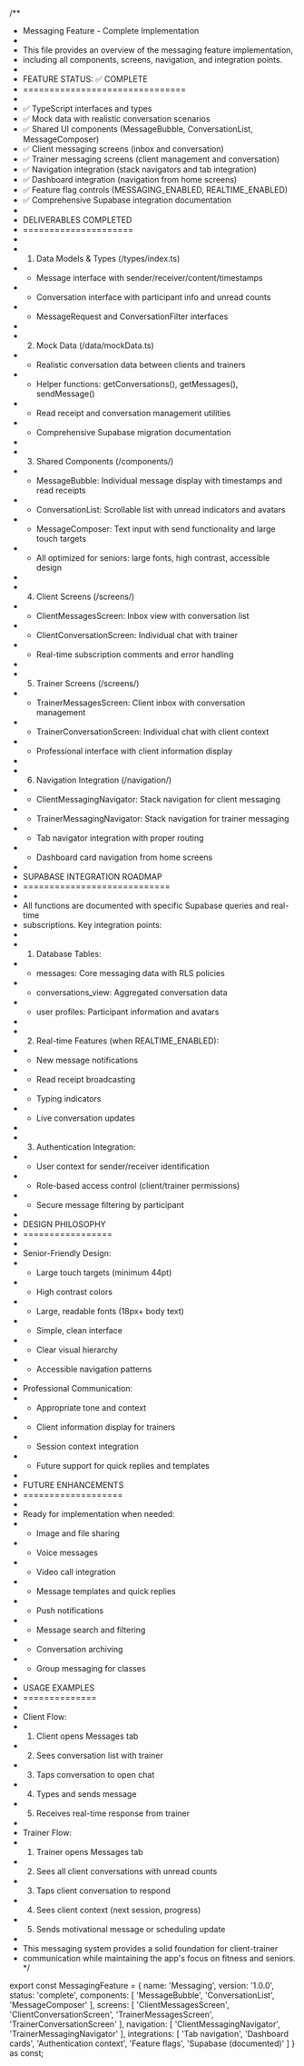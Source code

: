 /**
 * Messaging Feature - Complete Implementation
 * 
 * This file provides an overview of the messaging feature implementation,
 * including all components, screens, navigation, and integration points.
 * 
 * FEATURE STATUS: ✅ COMPLETE
 * ===============================
 * 
 * ✅ TypeScript interfaces and types
 * ✅ Mock data with realistic conversation scenarios  
 * ✅ Shared UI components (MessageBubble, ConversationList, MessageComposer)
 * ✅ Client messaging screens (inbox and conversation)
 * ✅ Trainer messaging screens (client management and conversation)
 * ✅ Navigation integration (stack navigators and tab integration)
 * ✅ Dashboard integration (navigation from home screens)
 * ✅ Feature flag controls (MESSAGING_ENABLED, REALTIME_ENABLED)
 * ✅ Comprehensive Supabase integration documentation
 * 
 * DELIVERABLES COMPLETED
 * =====================
 * 
 * 1. Data Models & Types (/types/index.ts)
 *    - Message interface with sender/receiver/content/timestamps
 *    - Conversation interface with participant info and unread counts
 *    - MessageRequest and ConversationFilter interfaces
 * 
 * 2. Mock Data (/data/mockData.ts)
 *    - Realistic conversation data between clients and trainers
 *    - Helper functions: getConversations(), getMessages(), sendMessage()
 *    - Read receipt and conversation management utilities
 *    - Comprehensive Supabase migration documentation
 * 
 * 3. Shared Components (/components/)
 *    - MessageBubble: Individual message display with timestamps and read receipts
 *    - ConversationList: Scrollable list with unread indicators and avatars
 *    - MessageComposer: Text input with send functionality and large touch targets
 *    - All optimized for seniors: large fonts, high contrast, accessible design
 * 
 * 4. Client Screens (/screens/)
 *    - ClientMessagesScreen: Inbox view with conversation list
 *    - ClientConversationScreen: Individual chat with trainer
 *    - Real-time subscription comments and error handling
 * 
 * 5. Trainer Screens (/screens/)
 *    - TrainerMessagesScreen: Client inbox with conversation management
 *    - TrainerConversationScreen: Individual chat with client context
 *    - Professional interface with client information display
 * 
 * 6. Navigation Integration (/navigation/)
 *    - ClientMessagingNavigator: Stack navigation for client messaging
 *    - TrainerMessagingNavigator: Stack navigation for trainer messaging
 *    - Tab navigator integration with proper routing
 *    - Dashboard card navigation from home screens
 * 
 * SUPABASE INTEGRATION ROADMAP
 * ============================
 * 
 * All functions are documented with specific Supabase queries and real-time
 * subscriptions. Key integration points:
 * 
 * 1. Database Tables:
 *    - messages: Core messaging data with RLS policies
 *    - conversations_view: Aggregated conversation data
 *    - user profiles: Participant information and avatars
 * 
 * 2. Real-time Features (when REALTIME_ENABLED):
 *    - New message notifications
 *    - Read receipt broadcasting
 *    - Typing indicators
 *    - Live conversation updates
 * 
 * 3. Authentication Integration:
 *    - User context for sender/receiver identification
 *    - Role-based access control (client/trainer permissions)
 *    - Secure message filtering by participant
 * 
 * DESIGN PHILOSOPHY
 * =================
 * 
 * Senior-Friendly Design:
 * - Large touch targets (minimum 44pt)
 * - High contrast colors
 * - Large, readable fonts (18px+ body text)
 * - Simple, clean interface
 * - Clear visual hierarchy
 * - Accessible navigation patterns
 * 
 * Professional Communication:
 * - Appropriate tone and context
 * - Client information display for trainers
 * - Session context integration
 * - Future support for quick replies and templates
 * 
 * FUTURE ENHANCEMENTS
 * ===================
 * 
 * Ready for implementation when needed:
 * - Image and file sharing
 * - Voice messages
 * - Video call integration
 * - Message templates and quick replies
 * - Push notifications
 * - Message search and filtering
 * - Conversation archiving
 * - Group messaging for classes
 * 
 * USAGE EXAMPLES
 * ==============
 * 
 * Client Flow:
 * 1. Client opens Messages tab
 * 2. Sees conversation list with trainer
 * 3. Taps conversation to open chat
 * 4. Types and sends message
 * 5. Receives real-time response from trainer
 * 
 * Trainer Flow:
 * 1. Trainer opens Messages tab
 * 2. Sees all client conversations with unread counts
 * 3. Taps client conversation to respond
 * 4. Sees client context (next session, progress)
 * 5. Sends motivational message or scheduling update
 * 
 * This messaging system provides a solid foundation for client-trainer
 * communication while maintaining the app's focus on fitness and seniors.
 */

export const MessagingFeature = {
  name: 'Messaging',
  version: '1.0.0',
  status: 'complete',
  components: [
    'MessageBubble',
    'ConversationList', 
    'MessageComposer'
  ],
  screens: [
    'ClientMessagesScreen',
    'ClientConversationScreen',
    'TrainerMessagesScreen', 
    'TrainerConversationScreen'
  ],
  navigation: [
    'ClientMessagingNavigator',
    'TrainerMessagingNavigator'
  ],
  integrations: [
    'Tab navigation',
    'Dashboard cards',
    'Authentication context',
    'Feature flags',
    'Supabase (documented)'
  ]
} as const;